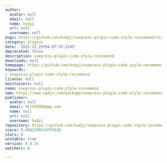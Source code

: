 ```yaml
---
author:
  avatar: null
  email: null
  name: hxdyj
  url: null
  username: null
bugs: https://github.com/hxdyj/vuepress-plugin-code-style-recommend/issues
category: plugins
date: '2021-12-29T04:07:55.224Z'
deprecated: false
description: vuepress-plugin-code-style-recommend
downloads: null
homepage: https://github.com/hxdyj/vuepress-plugin-code-style-recommend#readme
keywords:
- vuepress-plugin-code-style-recommend
license: null
maintainers: null
name: vuepress-plugin-code-style-recommend
npm: https://www.npmjs.com/package/vuepress-plugin-code-style-recommend
publisher:
  avatar: null
  email: 951540966@qq.com
  name: null
  url: null
  username: hxdyj
repository: https://github.com/hxdyj/vuepress-plugin-code-style-recommend
score: 0.4942290519797618
stars: 0
unstable: true
version: 0.0.11
watchers: 0

---
```


